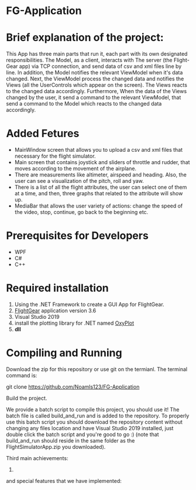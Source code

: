 # FG-Application

# Brief explanation of the project:

This App has three main parts that run it, each part with its own designated responsibilities.
The Model, as a client, interacts with The server (the Flight-Gear app) via TCP connection, and send data of csv and xml files line by line.
In addition, the Model notifies the relevant ViewModel when it's data changed. Next, the ViewModel process the changed data and notifies the Views (all the UserControls which appear on the screen). The Views reacts to the changed data accordingly.
Furthermore, When the data of the Views changed by the user, it send a command to the relevant ViewModel, that send a command to the Model which reacts to the changed data accordingly. 

# Added Fetures

* MainWindow screen that allows you to upload a csv and xml files that necessary for the flight simulator.
* Main screen that contains joystick and sliders of throttle and rudder, that moves according to the movement of the airplane.
* There are measurements like altimeter, airspeed and heading. Also, the user can see a visualization of the pitch, roll and yaw.  
* There is a list of all the flight attributes, the user can select one of them at a time, and then, three graphs that related to the attribute will show up.
* MediaBar that allows the user variety of actions: change the speed of the video, stop, continue, go back to the beginning etc.  

# Prerequisites for Developers
- WPF
- C#
- C++

# Required installation

1) Using the .NET Framework to create a GUI App for FlightGear.
2) [FlightGear](https://www.flightgear.org/) application version 3.6 
3) Visual Studio 2019 
4) install the plotting library for .NET named [OxyPlot](https://oxyplot.readthedocs.io/en/latest/getting-started/hello-wpf-xaml.html)
5) **dll**


# Compiling and Running

Download the zip for this repository or use git on the termianl. The terminal command is:

git clone https://github.com/Noamls123/FG-Application

Build the project.


We provide a batch script to compile this project, you should use it! The batch file is called build_and_run and is added to the repository. To properly use this batch script you should download the repository content without changing any files location and have Visual Studio 2019 installed, just double click the batch script and you're good to go :) (note that build_and_run should reside in the same folder as the FlightSimulatorApp.zip you downloaded).








Third main achievements:

1)


and special features that we have implemented:
